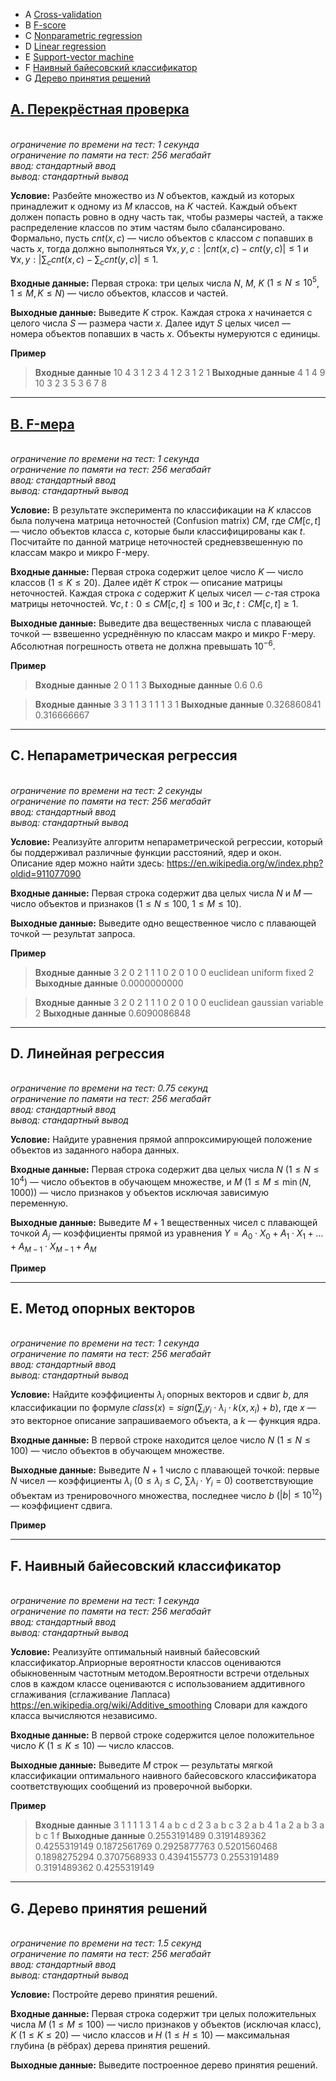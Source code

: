 + A [Cross-validation](#A)
+ B [F-score](#B)
+ C [Nonparametric regression](#C)
+ D [Linear regression](#D)
+ E [Support-vector machine](#E)
+ F [Наивный байесовский классификатор](#F)
+ G [Дерево принятия решений](#G)

<a name="A"></a>
## [A. Перекрёстная проверка](cross-validation.cpp)
<p align="left"><i><br>
ограничение по времени на тест: 1 секунда<br>
ограничение по памяти на тест: 256 мегабайт<br>
ввод: стандартный ввод<br>
вывод: стандартный вывод</i></p>

__Условие:__
Разбейте множество из $N$ объектов, каждый из которых принадлежит к одному из $M$ классов, на $K$ частей. Каждый объект должен попасть ровно в одну часть так, чтобы размеры частей, а также распределение классов по этим частям было сбалансировано. Формально, пусть $cnt(x,c)$ — число объектов с классом $c$ попавших в часть $x$, тогда должно выполняться $\forall x,y,c : \left | cnt(x,c) - cnt(y,c) \right | \leq 1$ и $\forall x,y : \left | \sum_c cnt(x,c) - \sum_c cnt(y,c) \right | \leq 1$.

__Входные данные:__
Первая строка: три целых числа $N$, $M$, $K$ ($1 \leq N \leq 10^5$, $1 \leq M,K \leq N$) — число объектов, классов и частей.

__Выходные данные:__
Выведите $K$ строк. Каждая строка $x$ начинается с целого числа $S$ — размера части $x$. Далее идут $S$ целых чисел — номера объектов попавших в часть $x$. Объекты нумеруются с единицы.

__Пример__
>__Входные данные__
10 4 3
1 2 3 4 1 2 3 1 2 1
__Выходные данные__
4 1 4 9 10
3 2 3 5
3 6 7 8


***

<a name="B"></a>
## [B. F-мера](f-score.cpp)
<p align="left"><i><br>
ограничение по времени на тест: 1 секунда<br>
ограничение по памяти на тест: 256 мегабайт<br>
ввод: стандартный ввод<br>
вывод: стандартный вывод</i></p>

__Условие:__
В результате эксперимента по классификации на $K$ классов была получена матрица неточностей (Confusion matrix) $CM$, где $CM[c,t]$ — число объектов класса $c$, которые были классифицированы как $t$. Посчитайте по данной матрице неточностей средневзвешенную по классам макро и микро F-меру.

__Входные данные:__
Первая строка содержит целое число $K$ — число классов ($1 \leq K \leq 20$). Далее идёт $K$ строк — описание матрицы неточностей. Каждая строка $c$ содержит $K$ целых чисел — $c$-тая строка матрицы неточностей. $\forall c,t : 0 \leq CM[c,t] \leq 100$ и $\exists c,t : CM[c,t] \geq 1$.

__Выходные данные:__
Выведите два вещественных числа с плавающей точкой — взвешенно усреднённую по классам макро и микро F-меру. Абсолютная погрешность ответа не должна превышать $10^{-6}$.

__Пример__
>__Входные данные__
2
0 1
1 3
__Выходные данные__
0.6
0.6

>__Входные данные__
3
3 1 1
3 1 1
1 3 1
__Выходные данные__
0.326860841
0.316666667


***

<a name="C"></a>
## C. Непараметрическая регрессия
<p align="left"><i><br>
ограничение по времени на тест: 2 секунды<br>
ограничение по памяти на тест: 256 мегабайт<br>
ввод: стандартный ввод<br>
вывод: стандартный вывод</i></p>

__Условие:__
Реализуйте алгоритм непараметрической регрессии, который бы поддерживал различные функции расстояний, ядер и окон. Описание ядер можно найти здесь: https://en.wikipedia.org/w/index.php?oldid=911077090

__Входные данные:__
Первая строка содержит два целых числа $N$ и $M$ — число объектов и признаков ($1 \leq N \leq 100$, $1 \leq M \leq 10$).

__Выходные данные:__
Выведите одно вещественное число с плавающей точкой — результат запроса.

__Пример__
>__Входные данные__
3 2
0 2 1
1 1 0
2 0 1
0 0
euclidean
uniform
fixed
2
__Выходные данные__
0.0000000000

>__Входные данные__
3 2
0 2 1
1 1 0
2 0 1
0 0
euclidean
gaussian
variable
2
__Выходные данные__
0.6090086848


***

<a name="D"></a>
## D. Линейная регрессия
<p align="left"><i><br>
ограничение по времени на тест: 0.75 секунд<br>
ограничение по памяти на тест: 256 мегабайт<br>
ввод: стандартный ввод<br>
вывод: стандартный вывод</i></p>

__Условие:__
Найдите уравнения прямой аппроксимирующей положение объектов из заданного набора данных.

__Входные данные:__
Первая строка содержит два целых числа $N$ ($1 \leq N \leq 10^4$) — число объектов в обучающем множестве, и $M$ ($1 \leq M \leq \min (N, 1000)$) — число признаков у объектов исключая зависимую переменную.

__Выходные данные:__
Выведите $M + 1$ вещественных чисел с плавающей точкой $A_j$ — коэффициенты прямой из уравнения $Y = A_0 \cdot X_0 + A_1 \cdot X_1 + \dots + A_{M-1} \cdot X_{M-1} + A_M$

__Пример__

***

<a name="E"></a>
## E. Метод опорных векторов
<p align="left"><i><br>
ограничение по времени на тест: 1 секунда<br>
ограничение по памяти на тест: 256 мегабайт<br>
ввод: стандартный ввод<br>
вывод: стандартный вывод</i></p>

__Условие:__
Найдите коэффициенты $\lambda_i$ опорных векторов и сдвиг $b$, для классификации по формуле $class(x) = sign(\sum_i y_i \cdot \lambda_i \cdot k(x, x_i) + b)$, где $x$ — это векторное описание запрашиваемого объекта, а $k$ — функция ядра.

__Входные данные:__
В первой строке находится целое число $N$ ($1 \leq N \leq 100$) — число объектов в обучающем множестве.

__Выходные данные:__
Выведите $N+1$ число с плавающей точкой: первые $N$ чисел — коэффициенты $\lambda_i$ ($0 \leq \lambda_i \leq C$, $\sum \lambda_i \cdot Y_i = 0$) соответствующие объектам из тренировочного множества, последнее число $b$ ($\left | b \right | \leq 10^{12}$) — коэффициент сдвига.

__Пример__

***

<a name="F"></a>
## F. Наивный байесовский классификатор
<p align="left"><i><br>
ограничение по времени на тест: 1 секунда<br>
ограничение по памяти на тест: 256 мегабайт<br>
ввод: стандартный ввод<br>
вывод: стандартный вывод</i></p>

__Условие:__
Реализуйте оптимальный наивный байесовский классификатор.Априорные вероятности классов оцениваются обыкновенным частотным методом.Вероятности встречи отдельных слов в каждом классе оцениваются с использованием аддитивного сглаживания (сглаживание Лапласа) https://en.wikipedia.org/wiki/Additive_smoothing Словари для каждого класса вычисляются независимо.

__Входные данные:__
В первой строке содержится целое положительное число $K$ ($1 \leq K \leq 10$) — число классов.

__Выходные данные:__
Выведите $M$ строк — результаты мягкой классификации оптимального наивного байесовского классификатора соответствующих сообщений из проверочной выборки.

__Пример__
>__Входные данные__
3
1 1 1
1
3
1 4 a b c d
2 3 a b c
3 2 a b
4
1 a
2 a b
3 a b c
1 f
__Выходные данные__
0.2553191489 0.3191489362 0.4255319149
0.1872561769 0.2925877763 0.5201560468
0.1898275294 0.3707568933 0.4394155773
0.2553191489 0.3191489362 0.4255319149


***

<a name="G"></a>
## G. Дерево принятия решений
<p align="left"><i><br>
ограничение по времени на тест: 1.5 секунд<br>
ограничение по памяти на тест: 256 мегабайт<br>
ввод: стандартный ввод<br>
вывод: стандартный вывод</i></p>

__Условие:__
Постройте дерево принятия решений.

__Входные данные:__
Первая строка содержит три целых положительных числа $M$ ($1 \leq M \leq 100$) — число признаков у объектов (исключая класс), $K$ ($1 \leq K \leq 20$) — число классов и $H$ ($1 \leq H \leq 10$) — максимальная глубина (в рёбрах) дерева принятия решений.

__Выходные данные:__
Выведите построенное дерево принятия решений.
